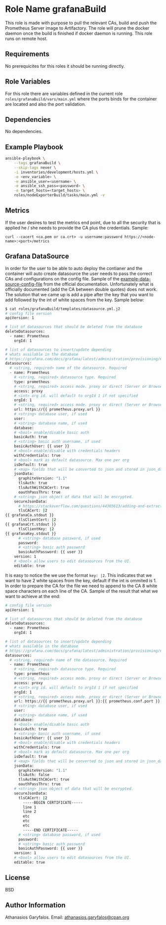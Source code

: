 Role Name grafanaBuild
======================

This role is made with purpose to pull the relevant CAs, build and push the Prometheus Server image to Artifactory. The role will prune the docker daemon once the build is finished if docker daemon is running. This role runs on remote host.

Requirements
------------

No prerequicites for this roles it should be running directly.

Role Variables
--------------

For this role there are variables defined in the current role `roles/grafanaBuild/vars/main.yml` where the ports binds for the container are located and also the port validation.

Dependencies
------------

No dependencies.

Example Playbook
----------------

```bash
ansible-playbook \
	--tags grafanaBuild \
	--skip-tags never \
	-i inventories/development/hosts.yml \
	-e <env_variable> \
	-e ansible_user=<username> \
	-e ansible_ssh_pass=<password> \
	-e target_hosts=<target_hosts> \
	roles/nodeExporterBuild/tasks/main.yml -v
```

Metrics
-------

If the user desires to test the metrics end point, due to all the security that is applied he / she needs to provide the CA plus the credentials. Sample:

`curl --cacert <ca.pem or ca.crt> -u username:password https://<node-name>:<port>/metrics`


Grafana DataSource
------------------

In order for the user to be able to auto deploy the contianer and the container will auto create datasource the user needs to pass the correct CAs and configurations on the config file. Sample of the [example-data-source-config-file](https://grafana.com/docs/grafana/latest/administration/provisioning/#example-data-source-config-file) from the official documentation. Unfortunately what is officially documented (add the CA between double quotes) does not work. The solution that we came up is add a pipe after the key that you want to add followed by the int of white spaces from the key. Sample below:

```bash
$ cat roles/grafanaBuild/templates/datasource.yml.j2
# config file version
apiVersion: 1

# list of datasources that should be deleted from the database
deleteDatasources:
  - name: Prometheus
    orgId: 1

# list of datasources to insert/update depending
# whats available in the database
# https://grafana.com/docs/grafana/latest/administration/provisioning/#data-sources
datasources:
  # <string, required> name of the datasource. Required
  - name: Prometheus
    # <string, required> datasource type. Required
    type: prometheus
    # <string, required> access mode. proxy or direct (Server or Browser in the UI). Required
    access: proxy
    # <int> org id. will default to orgId 1 if not specified
    orgId: 1
    # <string, required> access mode. proxy or direct (Server or Browser in the UI). Required
    url: https://{{ prometheus.proxy.url }}
    # <string> database user, if used
    user:
    # <string> database name, if used
    database:
    # <bool> enable/disable basic auth
    basicAuth: true
    # <string> basic auth username, if used
    basicAuthUser: {{ user }}
    # <bool> enable/disable with credentials headers
    withCredentials: true
    # <bool> mark as default datasource. Max one per org
    isDefault: true
    # <map> fields that will be converted to json and stored in json_data
    jsonData:
      graphiteVersion: "1.1"
      tlsAuth: true
      tlsAuthWithCACert: true
      oauthPassThru: true
    # <string> json object of data that will be encrypted.
    secureJsonData:
      # https://stackoverflow.com/questions/44365613/adding-and-extracting-a-certificate-string-in-yml-file
      tlsCACert: |2
{{ grafanaCa.stdout }}
      tlsClientCert: |2
{{ grafanaCrt.stdout }}
      tlsClientKey: |2
{{ grafanaKey.stdout }}
      # <string> database password, if used
      password:
      # <string> basic auth password
      basicAuthPassword: {{ user }}
    version: 1
    # <bool> allow users to edit datasources from the UI.
    editable: true
```

It is easy to notice the we use the format `key: |2`. This indicates that we want to have 2 white spaces from the key, default if the int is ommited is 1. In order to prepare the CA for the file we need to append to the CA 8 white space characters on each line of the CA. Sample of the result that what we want to achieve at the end:

```bash
# config file version
apiVersion: 1

# list of datasources that should be deleted from the database
deleteDatasources:
  - name: Prometheus
    orgId: 1

# list of datasources to insert/update depending
# whats available in the database
# https://grafana.com/docs/grafana/latest/administration/provisioning/#data-sources
datasources:
  # <string, required> name of the datasource. Required
  - name: Prometheus
    # <string, required> datasource type. Required
    type: prometheus
    # <string, required> access mode. proxy or direct (Server or Browser in the UI). Required
    access: proxy
    # <int> org id. will default to orgId 1 if not specified
    orgId: 1
    # <string, required> access mode. proxy or direct (Server or Browser in the UI). Required
    url: https://{{ prometheus.proxy.url }}:{{ prometheus.conf.port }}
    # <string> database user, if used
    user:
    # <string> database name, if used
    database:
    # <bool> enable/disable basic auth
    basicAuth: true
    # <string> basic auth username, if used
    basicAuthUser: {{ user }}
    # <bool> enable/disable with credentials headers
    withCredentials: true
    # <bool> mark as default datasource. Max one per org
    isDefault: true
    # <map> fields that will be converted to json and stored in json_data
    jsonData:
      graphiteVersion: "1.1"
      tlsAuth: false
      tlsAuthWithCACert: true
      oauthPassThru: true
    # <string> json object of data that will be encrypted.
    secureJsonData:
      tlsCACert: |2
        -----BEGIN CERTIFICATE-----
        line 1
        line 2
        etc
        etc
        etc
        -----END CERTIFICATE-----
      # <string> database password, if used
      password:
      # <string> basic auth password
      basicAuthPassword: {{ user }}
    version: 1
    # <bool> allow users to edit datasources from the UI.
    editable: true
```

License
-------

BSD

Author Information
------------------

Athanasios Garyfalos. Email: athanasios.garyfalos@cpan.org
